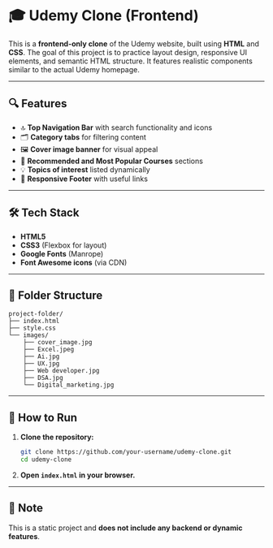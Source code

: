 # 🎓 Udemy Clone (Frontend)

This is a **frontend-only clone** of the Udemy website, built using **HTML** and **CSS**. The goal of this project is to practice layout design, responsive UI elements, and semantic HTML structure. It features realistic components similar to the actual Udemy homepage.

---

## 🔍 Features

- 🔝 **Top Navigation Bar** with search functionality and icons
- 🗂️ **Category tabs** for filtering content
- 🖼️ **Cover image banner** for visual appeal
- 🎯 **Recommended and Most Popular Courses** sections
- 💡 **Topics of interest** listed dynamically
- 🦶 **Responsive Footer** with useful links

---

## 🛠️ Tech Stack

- **HTML5**
- **CSS3** (Flexbox for layout)
- **Google Fonts** (Manrope)
- **Font Awesome icons** (via CDN)

---

## 📁 Folder Structure

```
project-folder/
├── index.html
├── style.css
└── images/
    ├── cover_image.jpg
    ├── Excel.jpeg
    ├── Ai.jpg
    ├── UX.jpg
    ├── Web developer.jpg
    ├── DSA.jpg
    └── Digital_marketing.jpg
```

---

## 🚀 How to Run

1. **Clone the repository:**
   ```bash
   git clone https://github.com/your-username/udemy-clone.git
   cd udemy-clone
   ```
2. **Open `index.html` in your browser.**

---

## 📌 Note

This is a static project and **does not include any backend or dynamic features**.
